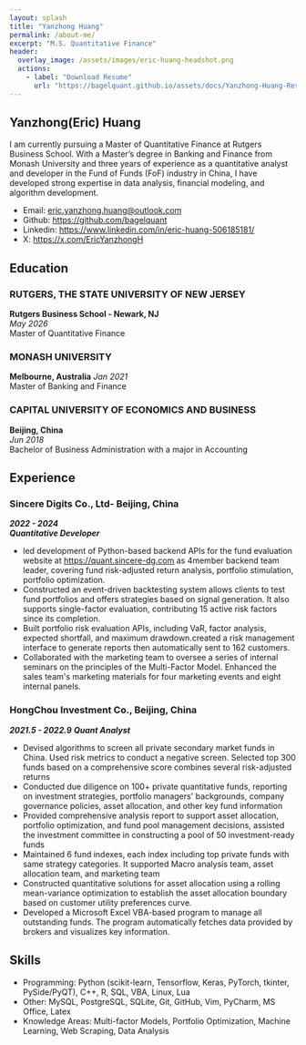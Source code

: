 ```yaml
---
layout: splash
title: "Yanzhong Huang"
permalink: /about-me/
excerpt: "M.S. Quantitative Finance"
header:
  overlay_image: /assets/images/eric-huang-headshot.png
  actions:
    - label: "Download Resume"
      url: "https://bagelquant.github.io/assets/docs/Yanzhong-Huang-Resume.pdf"
---
```


## Yanzhong(Eric) Huang

I am currently pursuing a Master of Quantitative Finance at Rutgers Business School. With a Master’s degree in Banking and Finance from Monash University and three years of experience as a quantitative analyst and developer in the Fund of Funds (FoF) industry in China, I have developed strong expertise in data analysis, financial modeling, and algorithm development.

- Email: <eric.yanzhong.huang@outlook.com>
- Github: <https://github.com/bagelquant>
- Linkedin: <https://www.linkedin.com/in/eric-huang-506185181/>
- X: <https://x.com/EricYanzhongH>

## Education

### RUTGERS, THE STATE UNIVERSITY OF NEW JERSEY

**Rutgers Business School - Newark, NJ**  
*May 2026*  
Master of Quantitative Finance  

### MONASH UNIVERSITY

**Melbourne, Australia**
*Jan 2021*  
Master of Banking and Finance  

### CAPITAL UNIVERSITY OF ECONOMICS AND BUSINESS
**Beijing, China**  
*Jun 2018*  
Bachelor of Business Administration with a major in Accounting

## Experience

### Sincere Digits Co., Ltd- Beijing, China

***2022 - 2024***  
***Quantitative Developer***

- led development of Python-based backend APIs for the fund evaluation website at https://quant.sincere-dg.com as 4member backend team leader, covering fund risk-adjusted return analysis, portfolio stimulation, portfolio optimization.
- Constructed an event-driven backtesting system allows clients to test fund portfolios and offers strategies based on signal generation. It also supports single-factor evaluation, contributing 15 active risk factors since its completion.
- Built portfolio risk evaluation APIs, including VaR, factor analysis, expected shortfall, and maximum drawdown.created a risk management interface to generate reports then automatically sent to 162 customers.
- Collaborated with the marketing team to oversee a series of internal seminars on the principles of the Multi-Factor Model. Enhanced the sales team's marketing materials for four marketing events and eight internal panels.

### HongChou Investment Co., Beijing, China

***2021.5 - 2022.9***
***Quant Analyst***

- Devised algorithms to screen all private secondary market funds in China. Used risk metrics to conduct a negative screen. Selected top 300 funds based on a comprehensive score combines several risk-adjusted returns
- Conducted due diligence on 100+ private quantitative funds, reporting on investment strategies, portfolio managers' backgrounds, company governance policies, asset allocation, and other key fund information
- Provided comprehensive analysis report to support asset allocation, portfolio optimization, and fund pool management decisions, assisted the investment committee in constructing a pool of 50 investment-ready funds
- Maintained 6 fund indexes, each index including top private funds with same strategy categories. It supported Macro analysis team, asset allocation team, and marketing team
- Constructed quantitative solutions for asset allocation using a rolling mean-variance optimization to establish the asset allocation boundary based on customer utility preferences curve.
- Developed a Microsoft Excel VBA-based program to manage all outstanding funds. The program automatically fetches data provided by brokers and visualizes key information.

## Skills

- Programming: Python (scikit-learn, Tensorflow, Keras, PyTorch, tkinter, PySide/PyQT), C++, R, SQL, VBA, Linux, Lua
- Other: MySQL, PostgreSQL, SQLite, Git, GitHub, Vim, PyCharm, MS Office, Latex
- Knowledge Areas: Multi-factor Models, Portfolio Optimization, Machine Learning, Web Scraping, Data Analysis

